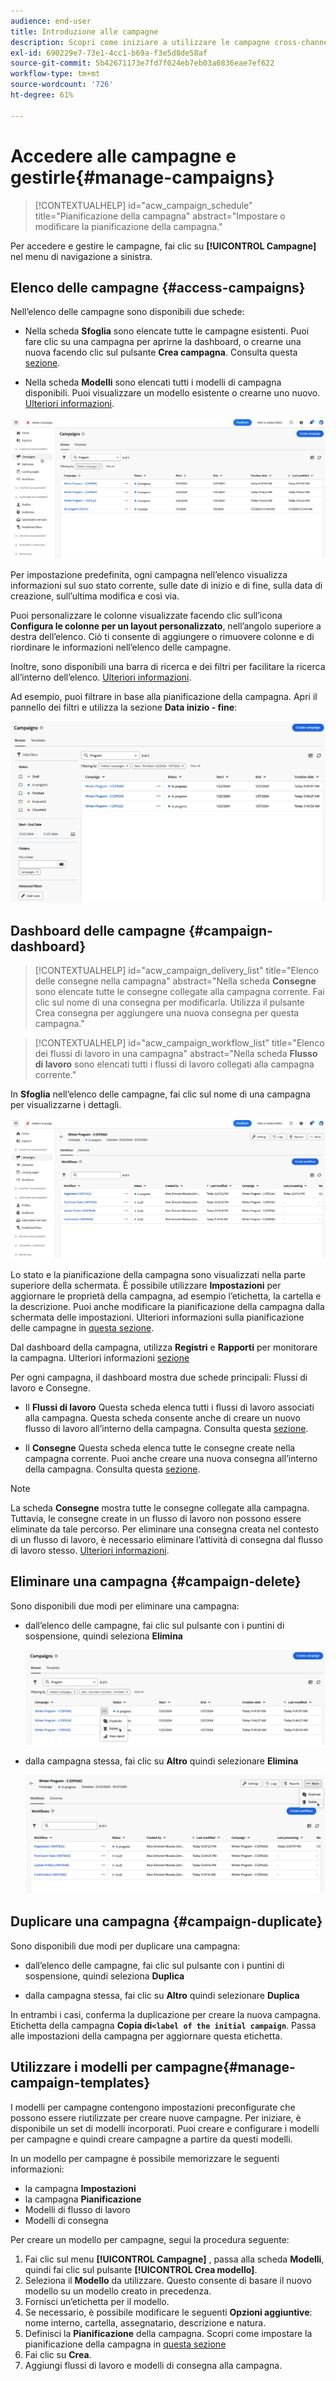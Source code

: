 ```yaml
---
audience: end-user
title: Introduzione alle campagne
description: Scopri come iniziare a utilizzare le campagne cross-channel
exl-id: 690229e7-73e1-4cc1-b69a-f3e5d8de58af
source-git-commit: 5b42671173e7fd7f024eb7eb03a0836eae7ef622
workflow-type: tm+mt
source-wordcount: '726'
ht-degree: 61%

---
```


# Accedere alle campagne e gestirle{#manage-campaigns}

>[!CONTEXTUALHELP]
>id="acw_campaign_schedule"
>title="Pianificazione della campagna"
>abstract="Impostare o modificare la pianificazione della campagna."

Per accedere e gestire le campagne, fai clic su **[!UICONTROL Campagne]** nel menu di navigazione a sinistra.

## Elenco delle campagne {#access-campaigns}

Nell’elenco delle campagne sono disponibili due schede:

* Nella scheda **Sfoglia** sono elencate tutte le campagne esistenti. Puoi fare clic su una campagna per aprirne la dashboard, o crearne una nuova facendo clic sul pulsante **Crea campagna**. Consulta questa [sezione](create-campaigns.md#create-campaigns).

* Nella scheda **Modelli** sono elencati tutti i modelli di campagna disponibili. Puoi visualizzare un modello esistente o crearne uno nuovo. [Ulteriori informazioni](#manage-campaign-templates).

![Elenco delle campagne](assets/campaign-list.png)

Per impostazione predefinita, ogni campagna nell’elenco visualizza informazioni sul suo stato corrente, sulle date di inizio e di fine, sulla data di creazione, sull’ultima modifica e così via.

Puoi personalizzare le colonne visualizzate facendo clic sull’icona **Configura le colonne per un layout personalizzato**, nell’angolo superiore a destra dell’elenco. Ciò ti consente di aggiungere o rimuovere colonne e di riordinare le informazioni nell’elenco delle campagne.

Inoltre, sono disponibili una barra di ricerca e dei filtri per facilitare la ricerca all’interno dell’elenco. [Ulteriori informazioni](../get-started/user-interface.md#list-screens).

Ad esempio, puoi filtrare in base alla pianificazione della campagna. Apri il pannello dei filtri e utilizza la sezione **Data inizio - fine**:

![Filtro per le campagne](assets/campaign-filter-on-dates.png)

## Dashboard delle campagne {#campaign-dashboard}

>[!CONTEXTUALHELP]
>id="acw_campaign_delivery_list"
>title="Elenco delle consegne nella campagna"
>abstract="Nella scheda **Consegne** sono elencate tutte le consegne collegate alla campagna corrente. Fai clic sul nome di una consegna per modificarla. Utilizza il pulsante Crea consegna per aggiungere una nuova consegna per questa campagna."

>[!CONTEXTUALHELP]
>id="acw_campaign_workflow_list"
>title="Elenco dei flussi di lavoro in una campagna"
>abstract="Nella scheda **Flusso di lavoro** sono elencati tutti i flussi di lavoro collegati alla campagna corrente."

In **Sfoglia** nell’elenco delle campagne, fai clic sul nome di una campagna per visualizzarne i dettagli.

![Dashboard delle campagne](assets/campaign-dashboard.png)

Lo stato e la pianificazione della campagna sono visualizzati nella parte superiore della schermata. È possibile utilizzare **Impostazioni** per aggiornare le proprietà della campagna, ad esempio l’etichetta, la cartella e la descrizione. Puoi anche modificare la pianificazione della campagna dalla schermata delle impostazioni. Ulteriori informazioni sulla pianificazione delle campagne in [questa sezione](create-campaigns.md#campaign-schedule).

Dal dashboard della campagna, utilizza **Registri** e **Rapporti** per monitorare la campagna. Ulteriori informazioni [sezione](create-campaigns.md#create-campaigns)

Per ogni campagna, il dashboard mostra due schede principali: Flussi di lavoro e Consegne.

* Il **Flussi di lavoro** Questa scheda elenca tutti i flussi di lavoro associati alla campagna. Questa scheda consente anche di creare un nuovo flusso di lavoro all’interno della campagna. Consulta questa [sezione](create-campaigns.md#create-campaigns).

* Il **Consegne** Questa scheda elenca tutte le consegne create nella campagna corrente. Puoi anche creare una nuova consegna all’interno della campagna. Consulta questa [sezione](create-campaigns.md#create-campaigns).

>[!NOTE]
>
>La scheda **Consegne** mostra tutte le consegne collegate alla campagna. Tuttavia, le consegne create in un flusso di lavoro non possono essere eliminate da tale percorso. Per eliminare una consegna creata nel contesto di un flusso di lavoro, è necessario eliminare l’attività di consegna dal flusso di lavoro stesso. [Ulteriori informazioni](../msg/gs-messages.md#delivery-delete).


## Eliminare una campagna {#campaign-delete}

Sono disponibili due modi per eliminare una campagna:

* dall’elenco delle campagne, fai clic sul pulsante con i puntini di sospensione, quindi seleziona **Elimina**

  ![Eliminare una campagna dall’elenco delle campagne](assets/delete-a-campaign-from-list.png)

* dalla campagna stessa, fai clic su **Altro** quindi selezionare **Elimina**

  ![Eliminare una campagna dal dashboard della campagna](assets/delete-a-campaign-from-dashboard.png)


## Duplicare una campagna {#campaign-duplicate}

Sono disponibili due modi per duplicare una campagna:

* dall’elenco delle campagne, fai clic sul pulsante con i puntini di sospensione, quindi seleziona **Duplica**

* dalla campagna stessa, fai clic su **Altro** quindi selezionare **Duplica**

In entrambi i casi, conferma la duplicazione per creare la nuova campagna. Etichetta della campagna **Copia di`<label of the initial campaign`**. Passa alle impostazioni della campagna per aggiornare questa etichetta.


## Utilizzare i modelli per campagne{#manage-campaign-templates}

I modelli per campagne contengono impostazioni preconfigurate che possono essere riutilizzate per creare nuove campagne. Per iniziare, è disponibile un set di modelli incorporati. Puoi creare e configurare i modelli per campagne e quindi creare campagne a partire da questi modelli.

In un modello per campagne è possibile memorizzare le seguenti informazioni:

* la campagna **Impostazioni**
* la campagna  **Pianificazione**
* Modelli di flusso di lavoro
* Modelli di consegna

Per creare un modello per campagne, segui la procedura seguente:

1. Fai clic sul menu **[!UICONTROL Campagne]** , passa alla scheda **Modelli**, quindi fai clic sul pulsante **[!UICONTROL Crea modello]**.
1. Seleziona il **Modello** da utilizzare. Questo consente di basare il nuovo modello su un modello creato in precedenza.
1. Fornisci un’etichetta per il modello.
1. Se necessario, è possibile modificare le seguenti **Opzioni aggiuntive**: nome interno, cartella, assegnatario, descrizione e natura.
1. Definisci la **Pianificazione** della campagna. Scopri come impostare la pianificazione della campagna in [questa sezione](create-campaigns.md#campaign-schedule)
1. Fai clic su **Crea**.
1. Aggiungi flussi di lavoro e modelli di consegna alla campagna.

